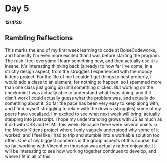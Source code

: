 # Day 5
__12/4/20__

## Rambling Reflections

This marks the end of my first week learning to code at BoiseCodeworks, and honestly I'm even more excited than I was before starting the program. The rush I feel everytime I learn something new, and then actually use it is insane. It's interesting thinking back (already) to how far I've come, in a strictly design aspect, from the struggles I experienced with the moody kittens project. For the life of me I couldn't get things to nest properly, I would add a class to an element, for nothing to happen, so I spammed more than one class just going up until something clicked. But working on the checkpoint I was actually able to understand what I was doing, and if it disn't work I could actually guess what the problem was, and actually do something about it. So far the pace has been very easy to keep along with, and I find myself struggling to relate with the downs (struggles) some of my peers have vocalized. I'm excited to see what next week will bring, actually stepping into javascript. I hope my understanding grows with JS as much as it did with CSS and HTML this week. Because there were several points in the Moody Kittens project where I only vaguely understood why some of it worked, and I feel like I had to trip and stumble into a workable solution too often. One of my biggest concerns is the group aspects of this course, but so far, working with Vincent on thursday was actually rather enjoyable. It will be interesting to see how working together continues to develop, and where I fit in all of this. 